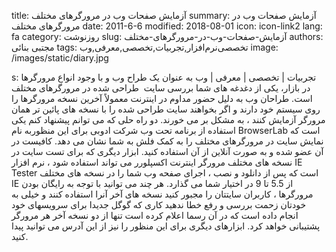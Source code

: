title: آزمایش صفحات وب در مرورگرهای مختلف
summary: آزمایش صفحات وب در مرورگرهای مختلف
date: 2011-6-6
modified: 2018-08-01
icon:  icon-link2
lang: fa
category: روزنوشت
slug: آزمایش-صفحات-وب-در-مرورگرهای-مختلف
authors: مجتبی بنائی
tags: تخصصی‌نرم‌افزار,تجربیات,تخصصی,معرفی,وب
image: /images/static/diary.jpg

s: تجربیات | تخصصی | معرفی | وب به عنوان یک طراح وب و با وجود انواع مرورگرها در بازار، یکی از دغدغه های شما بررسی سایت  طراحی شده در مرورگرهای مختلف است. طراحان وب به دلیل حضور مداوم در اینترنت معمولاً آخرین نسخه مرورگرها را روی سیستم خود دارند و اگر بخواهند سایت طراحی شده را با نسخه های پائین تر همان مرورگر آزمایش کنند ، به مشکل بر می خورند.  دو راه حلی که می توانم پیشنهاد کنم یکی استفاده از برنامه تحت وب شرکت ادوبی برای این منظوربه نام BrowserLab است که نمایش سایت در مرورگرهای مختلف را به کمک فلش به شما نشان می دهد. کافیست در آن عضو شده و به صورت آنلاین از آن استفاده کنید.  ابزار دیگری که برای تست سایت در نسخه های مختلف مرورگر اینترنت اکسپلورر می تواند استفاده شود ، نرم افزار IE Tester است که پس از دانلود و نصب ، اجرای صفحه وب شما را در نسخه های مختلف IE از 5.5 تا 9 در اختیار شما می گذارد.  هر چند می توانید با توجه به رایگان بودن مرورگرها ، کاربران سایتتان را مجبور کنید نسخه های آخر آنرا استفاده کنند و خیلی به خودتان زحمت بررسی و رفع خطا ندهید کاری که گوگل جدیدا برای سرویسهای خود انجام داده است که در آن رسما اعلام کرده است تنها از دو نسخه آخر هر مرورگر پشتیبانی خواهد کرد. ابزارهای دیگری برای این منظور را نیز از این آدرس می توانید پیدا کنید.